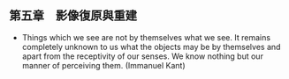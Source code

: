 ## 第五章　影像復原與重建
- Things which we see are not by themselves what we see. It remains completely unknown to us what the objects may be by themselves and apart from the receptivity of our senses. We know nothing but our manner of perceiving them. (Immanuel Kant)
